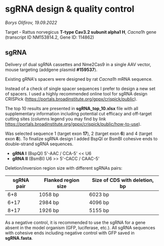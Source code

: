 sgRNA design & quality control
==============================
*Borys Olifirov, 19.09.2022*

Target - Rattus norvegicus **T-type Cav3.2 subunit alpha1 H**, *Cacna1h* gene (transcript ID NM153814.2, Gene ID: 114862) 

## sgRNA
Delivery of dual sgRNA cassettes and Nme2Cas9 in a single AAV vector, mouse targeting (addgene plasmid **#159537**).

Existing gRNA's spacers were designed by rat *Cacna1h* mRNA sequence.

Instead of a check of single spacer sequences I prefer to design a new set of spacers. I used a highly recommended online tool for sgRNA design CRISPick (https://portals.broadinstitute.org/gppx/crispick/public).

The top 10 results are presented in **sgRNA_top_10.xlsx** file with all supplementary information including potential cut efficacy and off-target cutting sites (columns legend you may find by link https://portals.broadinstitute.org/gppx/crispick/public/how-to-use).

Was selected sequence 1 (target exon **17**), 2 (target exon **6**) and 4 (target exon **8**). To finalize sgRNA design I added BspQI or BsmBI cohesive ends to double-strand sgRNA sequences. 

- **gRNA I** (BspQI)
    5'-AAC / CCA-5' << U6
- **gRNA II** (BsmBI)
    U6 >> 5'-CACC / CAAC-5'

Deletion/inversion region size with different sgRNAs pairs:

sgRNA pair|Flanked region size|Size of CDS with deletion, bp
----------|-------------------|-----------------------------
6+8       |1058 bp            |6023 bp
6+17      |2984 bp            |4096 bp
8+17      |1926 bp            |5155 bp

As a negative control, it is recommended to use the sgRNA for a gene absent in the model organism (GFP, luciferase, etc.). All sgRNA sequences with cohesive ends including negative control with GFP saved in **sgRNA.fasta**.